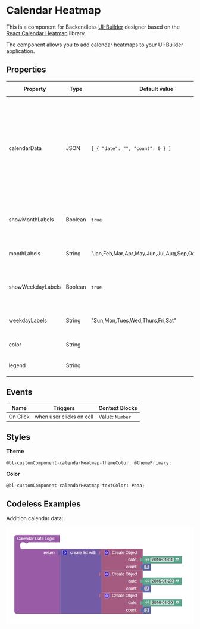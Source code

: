 # Calendar Heatmap

This is a component for Backendless [UI-Builder](https://backendless.com/developers/#ui-builder) designer based on the [React Calendar Heatmap](https://github.com/kevinsqi/react-calendar-heatmap) library.

The component allows you to add calendar heatmaps to your UI-Builder application.

## Properties

| Property          | Type    | Default value                                     | Logic                           | Data Binding | UI Setting | Description                                                                                                                                                            |
| ----------------- | ------- | ------------------------------------------------- | ------------------------------- | ------------ | ---------- | ---------------------------------------------------------------------------------------------------------------------------------------------------------------------- |
| calendarData      | JSON    | `[ { "date": "", "count": 0 } ]`                  | Calendar Data Logic             | NO           | YES        | Allows you to specifies an array of date and count for calendar. Watch [Codeless Examples](#Examples). Signature of Calendar Data: `{"data": string, "count": number}` |
| showMonthLabels   | Boolean | `true`                                            | Month Labels Visibility Logic   | NO           | YES        | Allows you to choose whether or not to show month labels                                                                                                               |
| monthLabels       | String  | "Jan,Feb,Mar,Apr,May,Jun,Jul,Aug,Sep,Oct,Nov,Dec" | Month Labels Logic              | YES          | YES        | Allows you to write month labels                                                                                                                                       |
| showWeekdayLabels | Boolean | `true`                                            | Weekday Labels Visibility Logic | NO           | YES        | Allows you to choose whether or not to show weekday labels                                                                                                             |
| weekdayLabels     | String  | "Sun,Mon,Tues,Wed,Thurs,Fri,Sat"                  | Weekday Labels Logic            | YES          | YES        | Allows you to write Weekday labels                                                                                                                                     |
| color             | String  |                                                   | Color Logic                     | YES          | YES        | Allows you to selected color                                                                                                                                           |
| legend            | String  |                                                   | Legend Logic                    | Yes          | YES        | Allows you to write legend                                                                                                                                             |

## Events

| Name     | Triggers                 | Context Blocks  |
| -------- | ------------------------ | --------------- |
| On Click | when user clicks on cell | Value: `Number` |

## Styles

**Theme**
````
@bl-customComponent-calendarHeatmap-themeColor: @themePrimary;
````

**Color**
````
@bl-customComponent-calendarHeatmap-textColor: #aaa;
````

## <a id="Examples"></a> Codeless Examples

Addition  calendar data:

![](example-images/calendarData-example.png)
